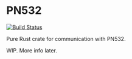 PN532
=====

[![Build Status](https://travis-ci.org/Funcoil/pn532-rs.svg?branch=master)](https://travis-ci.org/Funcoil/pn532-rs)

Pure Rust crate for communication with PN532.

WIP. More info later.
